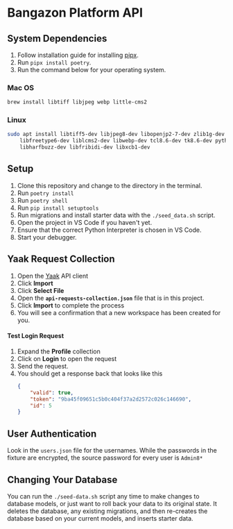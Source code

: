 # Bangazon Platform API

## System Dependencies

1. Follow installation guide for installing [pipx](https://pipx.pypa.io/stable/installation/).
2. Run `pipx install poetry`.
3. Run the command below for your operating system.

### Mac OS

```sh
brew install libtiff libjpeg webp little-cms2
```

### Linux

```sh
sudo apt install libtiff5-dev libjpeg8-dev libopenjp2-7-dev zlib1g-dev \
    libfreetype6-dev liblcms2-dev libwebp-dev tcl8.6-dev tk8.6-dev python3-tk \
    libharfbuzz-dev libfribidi-dev libxcb1-dev
```

## Setup

1. Clone this repository and change to the directory in the terminal.
2. Run `poetry install`
3. Run `poetry shell`
4. Run `pip install setuptools`
5. Run migrations and install starter data with the `./seed_data.sh` script.
6. Open the project in VS Code if you haven't yet.
7. Ensure that the correct Python Interpreter is chosen in VS Code.
8. Start your debugger.

## Yaak Request Collection

1. Open the [Yaak](https://yaak.app/) API client
2. Click **Import**
3. Click **Select File**
4. Open the **`api-requests-collection.json`** file that is in this project.
5. Click **Import** to complete the process
6. You will see a confirmation that a new workspace has been created for you.

#### Test Login Request

1. Expand the **Profile** collection
2. Click on **Login** to open the request
3. Send the request.
4. You should get a response back that looks like this
   ```json
   {
       "valid": true,
       "token": "9ba45f09651c5b0c404f37a2d2572c026c146690",
       "id": 5
   }
   ```

## User Authentication

Look in the `users.json` file for the usernames. While the passwords in the fixture are encrypted, the source password for every user is `Admin8*`

## Changing Your Database

You can run the `./seed-data.sh` script any time to make changes to database models, or just want to roll back your data to its original state. It deletes the database, any existing migrations, and then re-creates the database based on your current models, and inserts starter data.
